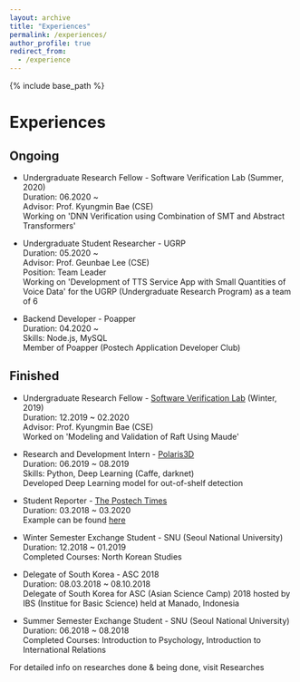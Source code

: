 ```yaml
---
layout: archive
title: "Experiences"
permalink: /experiences/
author_profile: true
redirect_from:
  - /experience
---
```


{% include base_path %}

Experiences
===========

Ongoing
-------
- Undergraduate Research Fellow - Software Verification Lab (Summer, 2020)\
Duration: 06.2020 ~ \
Advisor: Prof. Kyungmin Bae (CSE)\
Working on 'DNN Verification using Combination of SMT and Abstract Transformers'

- Undergraduate Student Researcher - UGRP\
Duration: 05.2020 ~ \
Advisor: Prof. Geunbae Lee (CSE)\
Position: Team Leader\
Working on 'Development of TTS Service App with Small Quantities of Voice Data' for the UGRP (Undergraduate Research Program) as a team of 6

- Backend Developer - Poapper\
Duration: 04.2020 ~ \
Skills: Node.js, MySQL\
Member of Poapper (Postech Application Developer Club)


Finished
--------
- Undergraduate Research Fellow - [Software Verification Lab](http://sevlab.postech.ac.kr/home/) (Winter, 2019)\
Duration: 12.2019 ~ 02.2020 \
Advisor: Prof. Kyungmin Bae (CSE)\
Worked on 'Modeling and Validation of Raft Using Maude'

- Research and Development Intern - [Polaris3D](http://polaris3d.co)\
Duration: 06.2019 ~ 08.2019\
Skills: Python, Deep Learning (Caffe, darknet)\
Developed Deep Learning model for out-of-shelf detection

- Student Reporter - [The Postech Times](http://times.postech.ac.kr/index_eng.html)\
Duration: 03.2018 ~ 03.2020\
Example can be found [here]({{site.baseurl}}/pdfs/417_eng.pdf)

- Winter Semester Exchange Student - SNU (Seoul National University)\
Duration: 12.2018 ~ 01.2019\
Completed Courses: North Korean Studies

- Delegate of South Korea - ASC 2018\
Duration: 08.03.2018 ~ 08.10.2018\
Delegate of South Korea for ASC (Asian Science Camp) 2018 hosted by IBS (Institue for Basic Science) held at Manado, Indonesia

- Summer Semester Exchange Student - SNU (Seoul National University)\
Duration: 06.2018 ~ 08.2018\
Completed Courses: Introduction to Psychology, Introduction to International Relations

For detailed info on researches done & being done, visit Researches